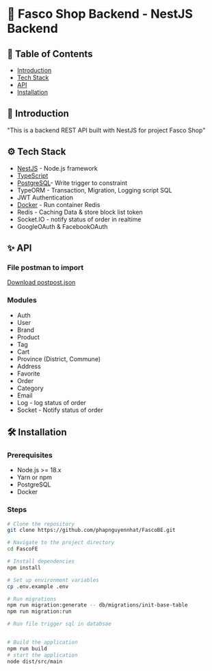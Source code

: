 # 🚀 Fasco Shop Backend - NestJS Backend



## 📑 Table of Contents

- [Introduction](#introduction)
- [Tech Stack](#tech-stack)
- [API](#API)
- [Installation](#installation)



## 📝 Introduction


"This is a backend REST API built with NestJS for project Fasco Shop"

## ⚙️ Tech Stack

- [NestJS](https://nestjs.com/) - Node.js framework
- [TypeScript](https://www.typescriptlang.org/)
- [PostgreSQL](https://www.postgresql.org/)- Write trigger to constraint
- TypeORM - Transaction, Migration, Logging script SQL
- JWT Authentication
- [Docker](https://www.docker.com/) - Run container Redis
- Redis - Caching Data & store block list token
- Socket.IO - notify status of order in realtime
- GoogleOAuth & FacebookOAuth

## ✨ API


### File postman to import
[Download postpost.json](postman.json)

### Modules

- Auth
- User
- Brand
- Product
- Tag
- Cart
- Province (District, Commune)
- Address
- Favorite
- Order
- Category
- Email
- Log - log status of order
- Socket - Notify status of order



## 🛠 Installation

### Prerequisites

- Node.js >= 18.x
- Yarn or npm
- PostgreSQL
- Docker

### Steps

```bash
# Clone the repository
git clone https://github.com/phapnguyennhat/FascoBE.git

# Navigate to the project directory
cd FascoFE

# Install dependencies
npm install

# Set up environment variables
cp .env.example .env

# Run migrations 
npm run migration:generate -- db/migrations/init-base-table
npm run migration:run

# Run file trigger sql in databsae


# Build the application
npm run build
# start the application
node dist/src/main
